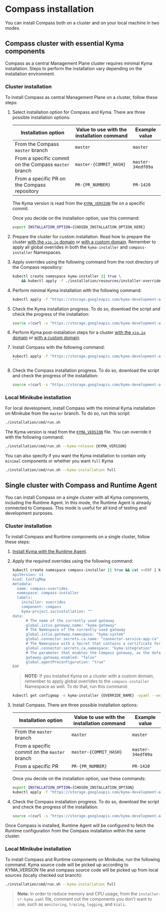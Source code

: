 # Compass installation

You can install Compass both on a cluster and on your local machine in two modes.

## Compass cluster with essential Kyma components

Compass as a central Management Plane cluster requires minimal Kyma installation. Steps to perform the installation vary depending on the installation environment.

### Cluster installation

To install Compass as central Management Plane on a cluster, follow these steps:

1. Select installation option for Compass and Kyma. ​There are three possible installation options:

    | Installation option     	| Value to use with the installation command   	| Example value          	|
    |-------------------------	|-------------------	|-------------------------	|
    | From the Compass `master` branch 	| `master`          	| `master`                	|
    | From a specific commit on the Compass `master` branch 	| `master-{COMMIT_HASH}` 	| `master-34edf09a` 	|
    | From a specific PR on the Compass repository       	| `PR-{PR_NUMBER}`         	| `PR-1420`     	|

    The Kyma version is read from the [`KYMA_VERSION`](../../installation/resources/KYMA_VERSION) file on a specific commit.

    Once you decide on the installation option, use this command:

    ```bash
    export INSTALLATION_OPTION={CHOSEN_INSTALLATION_OPTION_HERE}
    ```
1. Prepare the cluster for custom installation. Read how to prepare the cluster [with the `xip.io` domain](https://kyma-project.io/docs/#installation-install-kyma-on-a-cluster-prepare-the-cluster) or [with a custom domain](https://kyma-project.io/docs/#installation-install-kyma-with-your-own-domain-prepare-the-cluster). Remember to apply all global overrides in both the `kyma-installer` and `compass-installer` Namespaces.
1. Apply overrides using the following command from the root directory of the Compass repository:

    ```bash
    kubectl create namespace kyma-installer || true \
        && kubectl apply -f ./installation/resources/installer-overrides-compass-gateway.yaml
    ```
1. Perform minimal Kyma installation with the following command:

    ```bash
    kubectl apply -f "https://storage.googleapis.com/kyma-development-artifacts/compass/${INSTALLATION_OPTION}/kyma-installer.yaml"
    ```
1. Check the Kyma installation progress. To do so, download the script and check the progress of the installation:
    
    ```bash
    source <(curl -s "https://storage.googleapis.com/kyma-development-artifacts/compass/${INSTALLATION_OPTION}/is-kyma-installed.sh")
    ```
1. Perform Kyma post-installation steps for a cluster [with the `xip.io` domain](https://kyma-project.io/docs/#installation-install-kyma-on-a-cluster-post-installation-steps) or [with a custom domain](https://kyma-project.io/docs/#installation-install-kyma-with-your-own-domain-configure-dns-for-the-cluster-load-balancer).
1. Install Compass with the following command: 

    ```bash
    kubectl apply -f "https://storage.googleapis.com/kyma-development-artifacts/compass/${INSTALLATION_OPTION}/compass-installer.yaml"
    ```​   
1. Check the Compass installation progress. To do so, download the script and check the progress of the installation:
   
     ```bash
    source <(curl -s "https://storage.googleapis.com/kyma-development-artifacts/compass/${INSTALLATION_OPTION}/is-installed.sh")
    ```

### Local Minikube installation

For local development, install Compass with the minimal Kyma installation on Minikube from the `master` branch. To do so, run this script:

```bash
./installation/cmd/run.sh
```

The Kyma version is read from the [`KYMA_VERSION`](../../installation/resources/KYMA_VERSION) file. You can override it with the following command:

```bash
./installation/cmd/run.sh --kyma-release {KYMA_VERSION}
```
You can also specify if you want the Kyma installation to contain only `minimal` components or whether you want `full` Kyma

```bash
./installation/cmd/run.sh --kyma-installation full
```

## Single cluster with Compass and Runtime Agent

You can install Compass on a single cluster with all Kyma components, including the Runtime Agent. In this mode, the Runtime Agent is already connected to Compass. This mode is useful for all kind of testing and development purposes.

### Cluster installation

To install Compass and Runtime components on a single cluster, follow these steps:

1. [Install Kyma with the Runtime Agent](https://kyma-project.io/docs/master/components/runtime-agent#installation-installation).
1. Apply the required overrides using the following command:

    ```bash
    kubectl create namespace compass-installer || true && cat <<EOF | kubectl apply -f -
    apiVersion: v1
    kind: ConfigMap
    metadata:
      name: compass-overrides
      namespace: compass-installer
      labels:
        installer: overrides
        component: compass
        kyma-project.io/installation: ""
    data:
          # The name of the currently used gateway
          global.istio.gateway.name: "kyma-gateway"
          # The Namespace of the currently used gateway
          global.istio.gateway.namespace: "kyma-system"
          global.connector.secrets.ca.name: "connector-service-app-ca"
          # The Namespace with a Secret that contains a certificate for the Connector Service
          global.connector.secrets.ca.namespace: "kyma-integration"
          # The parameter that enables the Compass gateway, as the default Kyma gateway is disabled in this installation mode
          gateway.gateway.enabled: "false"
          global.agentPreconfiguration: "true"
    EOF
    ```

    > **NOTE:** If you installed Kyma on a cluster with a custom domain, remember to apply global overrides to the `compass-installer` Namespace as well. To do that, run this command:

    ```bash
    kubectl get configmap -n kyma-installer {OVERRIDE_NAME} -oyaml --export | kubectl apply -n compass-installer -f -
    ```
1. Install Compass. ​There are three possible installation options:

    | Installation option     	| Value to use with the installation command   	| Example value          	|
    |-------------------------	|-------------------	|-------------------------	|
    | From the `master` branch 	| `master`          	| `master`                	|
    | From a specific commit on the `master` branch 	| `master-{COMMIT_HASH}` 	| `master-34edf09a` 	|
    | From a specific PR       	| `PR-{PR_NUMBER}`         	| `PR-1420`     	|

    Once you decide on the installation option, use these commands:
    
    ```bash
    export INSTALLATION_OPTION={CHOSEN_INSTALLATION_OPTION}
    kubectl apply -f "https://storage.googleapis.com/kyma-development-artifacts/compass/${INSTALLATION_OPTION}/compass-installer.yaml"
    ```
1. Check the Compass installation progress. To do so, download the script and check the progress of the installation:
    
    ```bash
    source <(curl -s "https://storage.googleapis.com/kyma-development-artifacts/compass/${INSTALLATION_OPTION}/is-installed.sh")
    ```

Once Compass is installed, Runtime Agent will be configured to fetch the Runtime configuration from the Compass installation within the same cluster.

### Local Minikube installation

To install Compass and Runtime components on Minikube, run the following command. Kyma source code will be picked up according to KYMA_VERSION file and compass source code will be picked up from local sources (locally checked out branch):

```bash
./installation/cmd/run.sh --kyma-installation full
```

> **Note:** In order to reduce memory and CPU usage, from the `installer-cr-kyma.yaml` file, comment out the components you don't want to use, such as `monitoring`, `tracing`, `logging`, and `kiali`.